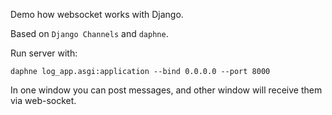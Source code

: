 Demo how websocket works with Django.

Based on `Django Channels` and `daphne`.

Run server with:

    daphne log_app.asgi:application --bind 0.0.0.0 --port 8000

In one window you can post messages, and other window will receive them via web-socket.
